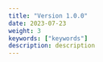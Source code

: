 ```yaml
---
title: "Version 1.0.0"
date: 2023-07-23
weight: 3
keywords: ["keywords"]
description: description
---
```

